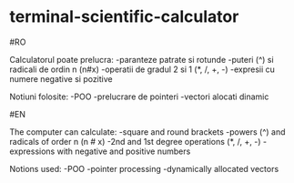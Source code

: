 # terminal-scientific-calculator

#RO

Calculatorul poate prelucra:
-paranteze patrate si rotunde
-puteri (^) si radicali de ordin n (n#x)
-operatii de gradul 2 si 1 (*, /, +, -)
-expresii cu numere negative si pozitive

Notiuni folosite:
-POO
-prelucrare de pointeri
-vectori alocati dinamic

#EN

The computer can calculate:
-square and round brackets
-powers (^) and radicals of order n (n # x)
-2nd and 1st degree operations (*, /, +, -)
-expressions with negative and positive numbers

Notions used:
-POO
-pointer processing
-dynamically allocated vectors
